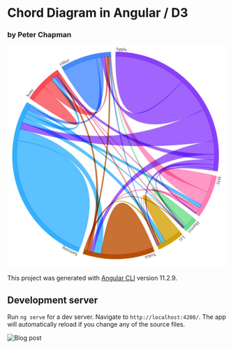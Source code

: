 # Chord Diagram in Angular / D3

### by Peter Chapman

![Chord Diagram](./images/chord-diagram.jpg)

This project was generated with [Angular CLI](https://github.com/angular/angular-cli) version 11.2.9.

## Development server

Run `ng serve` for a dev server. Navigate to `http://localhost:4200/`. The app will automatically reload if you change any of the source files.

![Blog post](https://www.peterchapman.org/post/blog-visualisation-chord-angular/)

